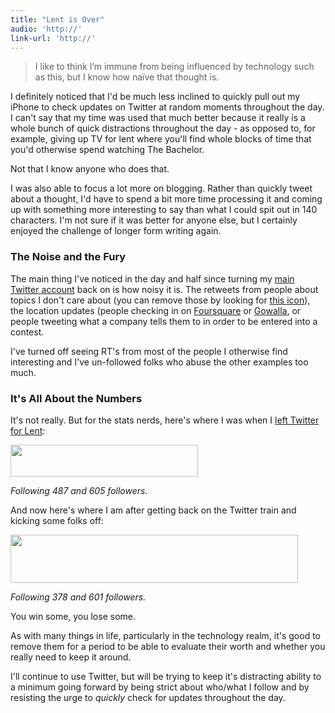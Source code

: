```yaml
---
title: "Lent is Over"
audio: 'http://'
link-url: 'http://'
---
```

<blockquote><p>I like to think I’m immune from being influenced by technology such as this, but I know how naïve that thought is.</p></blockquote>
<p>I definitely noticed that I'd be much less inclined to quickly pull out my iPhone to check updates on Twitter at random moments throughout the day. I can't say that my time was used that much better because it really is a whole bunch of quick distractions throughout the day - as opposed to, for example, giving up TV for lent where you'll find whole blocks of time that you'd otherwise spend watching The Bachelor.</p>
<p>Not that I know anyone who does that.</p>
<p>I was also able to focus a lot more on blogging. Rather than quickly tweet about a thought, I'd have to spend a bit more time processing it and coming up with something more interesting to say than what I could spit out in 140 characters. I'm not sure if it was better for anyone else, but I certainly enjoyed the challenge of longer form writing again.</p>
<h3>The Noise and the Fury</h3>
<p>The main thing I've noticed in the day and half since turning my <a href="http://www.twitter.com/ichris">main Twitter account</a> back on is how noisy it is. The retweets from people about topics I don't care about (you can remove those by looking for <a href="http://d.pr/mfs9">this icon</a>), the location updates (people checking in on <a href="http://foursquare.com/">Foursquare</a> or <a href="http://gowalla.com/">Gowalla</a>, or people tweeting what a company tells them to in order to be entered into a contest.</p>
<p>I've turned off seeing RT's from most of the people I otherwise find interesting and I've un-followed folks who abuse the other examples too much.</p>
<h3>It's All About the Numbers</h3>
<p>It's not really. But for the stats nerds, here's where I was when I <a href="/2011/03/08/giving-up-twitter-for-lent/">left Twitter for Lent</a>:</p>
<p><a href="https://chrisenns.com/wp-content/uploads/2011/03/twitteraccountdetails.jpg"><img src="https://chrisenns.com/wp-content/uploads/2011/03/twitteraccountdetails-300x51.jpg" alt="" title="twitteraccountdetails" width="300" height="51" class="aligncenter size-medium wp-image-19368" /></a></p>
<p><em>Following 487 and 605 followers.</em></p>
<p>And now here's where I am after getting back on the Twitter train and kicking some folks off:</p>
<p><img src="https://chrisenns.com/wp-content/uploads/2011/04/twitterafterlent.jpg" alt="" title="twitterafterlent" width="460" height="77" class="aligncenter size-full wp-image-19491" /></p>
<p><em>Following 378 and 601 followers.</em></p>
<p>You win some, you lose some.</p>
<p>As with many things in life, particularly in the technology realm, it's good to remove them for a period to be able to evaluate their worth and whether you really need to keep it around.</p>
<p>I'll continue to use Twitter, but will be trying to keep it's distracting ability to a minimum going forward by being strict about who/what I follow and by resisting the urge to <em>quickly</em> check for updates throughout the day.</p>
